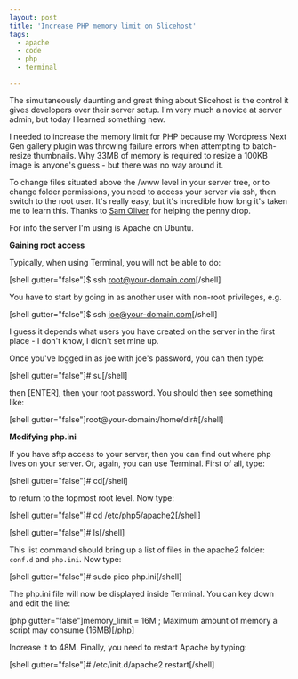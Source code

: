 ```yaml
---
layout: post
title: 'Increase PHP memory limit on Slicehost'
tags:
  - apache
  - code
  - php
  - terminal

---
```


The simultaneously daunting and great thing about Slicehost is the control it gives developers over their server setup. I'm very much a novice at server admin, but today I learned something new.

I needed to increase the memory limit for PHP because my Wordpress Next Gen gallery plugin was throwing failure errors when attempting to batch-resize thumbnails. Why 33MB of memory is required to resize a 100KB image is anyone's guess - but there was no way around it.

To change files situated above the /www level in your server tree, or to change folder permissions, you need to access your server via ssh, then switch to the root user. It's really easy, but it's incredible how long it's taken me to learn this. Thanks to <a href="http://samoliver.com/">Sam Oliver</a> for helping the penny drop.

For info the server I'm using is Apache on Ubuntu.

<strong>Gaining root access</strong>

Typically, when using Terminal, you will not be able to do:

[shell gutter="false"]$ ssh root@your-domain.com[/shell]

You have to start by going in as another user with non-root privileges, e.g. 

[shell gutter="false"]$ ssh joe@your-domain.com[/shell]

I guess it depends what users you have created on the server in the first place - I don't know, I didn't set mine up.

Once you've logged in as joe with joe's password, you can then type:

[shell gutter="false"]# su[/shell]

then [ENTER], then your root password. You should then see something like:

[shell gutter="false"]root@your-domain:/home/dir#[/shell]

<strong>Modifying php.ini</strong>

If you have sftp access to your server, then you can find out where php lives on your server. Or, again, you can use Terminal. First of all, type:

[shell gutter="false"]# cd[/shell]

to return to the topmost root level. Now type:

[shell gutter="false"]# cd /etc/php5/apache2[/shell]

[shell gutter="false"]# ls[/shell]

This list command should bring up a list of files in the apache2 folder: <code>conf.d</code> and <code>php.ini</code>. Now type:

[shell gutter="false"]# sudo pico php.ini[/shell]

The php.ini file will now be displayed inside Terminal. You can key down and edit the line:

[php gutter="false"]memory_limit = 16M      ; Maximum amount of memory a script may consume (16MB)[/php]

Increase it to 48M. Finally, you need to restart Apache by typing:

[shell gutter="false"]# /etc/init.d/apache2 restart[/shell] 
